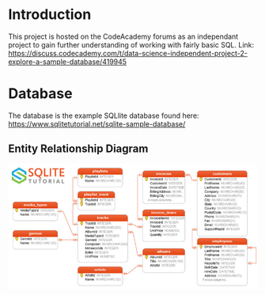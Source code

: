 # Introduction
This project is hosted on the CodeAcademy forums as an independant project to gain further understanding of working with fairly basic SQL.
Link: https://discuss.codecademy.com/t/data-science-independent-project-2-explore-a-sample-database/419945

# Database
The database is the example SQLlite database found here: https://www.sqlitetutorial.net/sqlite-sample-database/
## Entity Relationship Diagram
![Entity Relational Diagram](./SQLite_Sample_Database.jpg)

